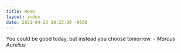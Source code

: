 ```yaml
---
title: Home
layout: index
date: 2021-04-23 19:23:00 -0500
---
```


You could be good today, but instead you choose tomorrow.
*- Marcus Aurelius*
